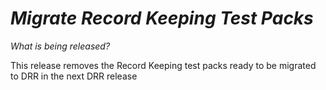 # *Migrate Record Keeping Test Packs*

_What is being released?_

This release removes the Record Keeping test packs ready to be migrated to DRR in the next DRR release
